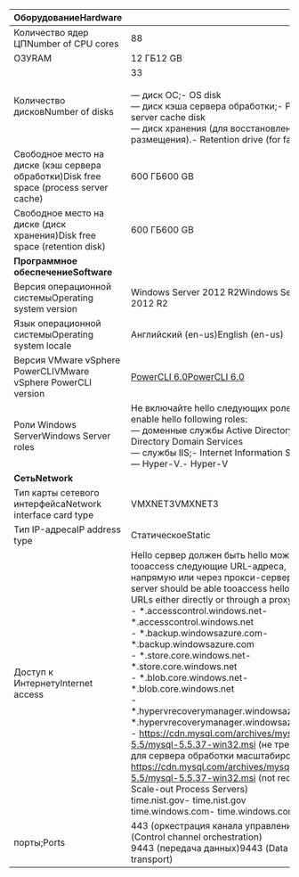 | <span data-ttu-id="5f157-101">**Оборудование**</span><span class="sxs-lookup"><span data-stu-id="5f157-101">**Hardware**</span></span> | |
| --- |---|
| <span data-ttu-id="5f157-102">Количество ядер ЦП</span><span class="sxs-lookup"><span data-stu-id="5f157-102">Number of CPU cores</span></span>| <span data-ttu-id="5f157-103">8</span><span class="sxs-lookup"><span data-stu-id="5f157-103">8</span></span> |
| <span data-ttu-id="5f157-104">ОЗУ</span><span class="sxs-lookup"><span data-stu-id="5f157-104">RAM</span></span>| <span data-ttu-id="5f157-105">12 ГБ</span><span class="sxs-lookup"><span data-stu-id="5f157-105">12 GB</span></span>|
| <span data-ttu-id="5f157-106">Количество дисков</span><span class="sxs-lookup"><span data-stu-id="5f157-106">Number of disks</span></span> | <span data-ttu-id="5f157-107">3</span><span class="sxs-lookup"><span data-stu-id="5f157-107">3</span></span> <br><br> <span data-ttu-id="5f157-108">— диск ОС;</span><span class="sxs-lookup"><span data-stu-id="5f157-108">- OS disk</span></span><br> <span data-ttu-id="5f157-109">— диск кэша сервера обработки;</span><span class="sxs-lookup"><span data-stu-id="5f157-109">- Process server cache disk</span></span><br> <span data-ttu-id="5f157-110">— диск хранения (для восстановления размещения).</span><span class="sxs-lookup"><span data-stu-id="5f157-110">- Retention drive (for failback)</span></span>|
| <span data-ttu-id="5f157-111">Свободное место на диске (кэш сервера обработки)</span><span class="sxs-lookup"><span data-stu-id="5f157-111">Disk free space (process server cache)</span></span> | <span data-ttu-id="5f157-112">600 ГБ</span><span class="sxs-lookup"><span data-stu-id="5f157-112">600 GB</span></span>
| <span data-ttu-id="5f157-113">Свободное место на диске (диск хранения)</span><span class="sxs-lookup"><span data-stu-id="5f157-113">Disk free space (retention disk)</span></span> | <span data-ttu-id="5f157-114">600 ГБ</span><span class="sxs-lookup"><span data-stu-id="5f157-114">600 GB</span></span>|
| <span data-ttu-id="5f157-115">**Программное обеспечение**</span><span class="sxs-lookup"><span data-stu-id="5f157-115">**Software**</span></span> | |
| <span data-ttu-id="5f157-116">Версия операционной системы</span><span class="sxs-lookup"><span data-stu-id="5f157-116">Operating system version</span></span> | <span data-ttu-id="5f157-117">Windows Server 2012 R2</span><span class="sxs-lookup"><span data-stu-id="5f157-117">Windows Server 2012 R2</span></span> |
| <span data-ttu-id="5f157-118">Язык операционной системы</span><span class="sxs-lookup"><span data-stu-id="5f157-118">Operating system locale</span></span> | <span data-ttu-id="5f157-119">Английский (en-us)</span><span class="sxs-lookup"><span data-stu-id="5f157-119">English (en-us)</span></span>|
| <span data-ttu-id="5f157-120">Версия VMware vSphere PowerCLI</span><span class="sxs-lookup"><span data-stu-id="5f157-120">VMware vSphere PowerCLI version</span></span> | [<span data-ttu-id="5f157-121">PowerCLI 6.0</span><span class="sxs-lookup"><span data-stu-id="5f157-121">PowerCLI 6.0</span></span>](https://my.vmware.com/web/vmware/details?productId=491&downloadGroup=PCLI600R1 "PowerCLI 6.0")|
| <span data-ttu-id="5f157-122">Роли Windows Server</span><span class="sxs-lookup"><span data-stu-id="5f157-122">Windows Server roles</span></span> | <span data-ttu-id="5f157-123">Не включайте hello следующих ролей:</span><span class="sxs-lookup"><span data-stu-id="5f157-123">Do not enable hello following roles:</span></span> <br> <span data-ttu-id="5f157-124">— доменные службы Active Directory;</span><span class="sxs-lookup"><span data-stu-id="5f157-124">- Active Directory Domain Services</span></span> <br><span data-ttu-id="5f157-125">— службы IIS;</span><span class="sxs-lookup"><span data-stu-id="5f157-125">- Internet Information Services</span></span> <br> <span data-ttu-id="5f157-126">— Hyper-V.</span><span class="sxs-lookup"><span data-stu-id="5f157-126">- Hyper-V</span></span> |
| <span data-ttu-id="5f157-127">**Сеть**</span><span class="sxs-lookup"><span data-stu-id="5f157-127">**Network**</span></span> | |
| <span data-ttu-id="5f157-128">Тип карты сетевого интерфейса</span><span class="sxs-lookup"><span data-stu-id="5f157-128">Network interface card type</span></span> | <span data-ttu-id="5f157-129">VMXNET3</span><span class="sxs-lookup"><span data-stu-id="5f157-129">VMXNET3</span></span> |
| <span data-ttu-id="5f157-130">Тип IP-адреса</span><span class="sxs-lookup"><span data-stu-id="5f157-130">IP address type</span></span> | <span data-ttu-id="5f157-131">Статическое</span><span class="sxs-lookup"><span data-stu-id="5f157-131">Static</span></span> |
| <span data-ttu-id="5f157-132">Доступ к Интернету</span><span class="sxs-lookup"><span data-stu-id="5f157-132">Internet access</span></span> | <span data-ttu-id="5f157-133">Hello сервер должен быть hello может tooaccess следующие URL-адреса, напрямую или через прокси-сервер:</span><span class="sxs-lookup"><span data-stu-id="5f157-133">hello server should be able tooaccess hello following URLs either directly or through a proxy server:</span></span> <br> <span data-ttu-id="5f157-134">- \*.accesscontrol.windows.net</span><span class="sxs-lookup"><span data-stu-id="5f157-134">- \*.accesscontrol.windows.net</span></span><br> <span data-ttu-id="5f157-135">- \*.backup.windowsazure.com</span><span class="sxs-lookup"><span data-stu-id="5f157-135">- \*.backup.windowsazure.com</span></span> <br><span data-ttu-id="5f157-136">- \*.store.core.windows.net</span><span class="sxs-lookup"><span data-stu-id="5f157-136">- \*.store.core.windows.net</span></span><br> <span data-ttu-id="5f157-137">- \*.blob.core.windows.net</span><span class="sxs-lookup"><span data-stu-id="5f157-137">- \*.blob.core.windows.net</span></span><br> <span data-ttu-id="5f157-138">- \*.hypervrecoverymanager.windowsazure.com</span><span class="sxs-lookup"><span data-stu-id="5f157-138">- \*.hypervrecoverymanager.windowsazure.com</span></span> <br> <span data-ttu-id="5f157-139">- https://cdn.mysql.com/archives/mysql-5.5/mysql-5.5.37-win32.msi (не требуется для сервера обработки масштабирования)</span><span class="sxs-lookup"><span data-stu-id="5f157-139">- https://cdn.mysql.com/archives/mysql-5.5/mysql-5.5.37-win32.msi (not required for Scale-out Process Servers)</span></span> <br> <span data-ttu-id="5f157-140">time.nist.gov</span><span class="sxs-lookup"><span data-stu-id="5f157-140">- time.nist.gov</span></span> <br> <span data-ttu-id="5f157-141">time.windows.com</span><span class="sxs-lookup"><span data-stu-id="5f157-141">- time.windows.com</span></span> |
| <span data-ttu-id="5f157-142">порты;</span><span class="sxs-lookup"><span data-stu-id="5f157-142">Ports</span></span> | <span data-ttu-id="5f157-143">443 (оркестрация канала управления)</span><span class="sxs-lookup"><span data-stu-id="5f157-143">443 (Control channel orchestration)</span></span><br><span data-ttu-id="5f157-144">9443 (передача данных)</span><span class="sxs-lookup"><span data-stu-id="5f157-144">9443 (Data transport)</span></span>|
